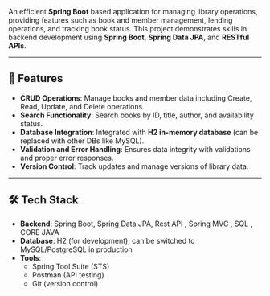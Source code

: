 An efficient **Spring Boot** based application for managing library operations, providing features such as book and member management, lending operations, and tracking book status. This project demonstrates skills in backend development using **Spring Boot**, **Spring Data JPA**, and **RESTful APIs**.

---
## 📜 **Features**
- **CRUD Operations**: Manage books and member data including Create, Read, Update, and Delete operations.
- **Search Functionality**: Search books by ID, title, author, and availability status.
- **Database Integration**: Integrated with **H2 in-memory database** (can be replaced with other DBs like MySQL).
- **Validation and Error Handling**: Ensures data integrity with validations and proper error responses.
- **Version Control**: Track updates and manage versions of library data.

---
## 🛠️ **Tech Stack**
- **Backend**: Spring Boot, Spring Data JPA, Rest API , Spring MVC , SQL , CORE JAVA
- **Database**: H2 (for development), can be switched to MySQL/PostgreSQL in production
- **Tools**: 
  - Spring Tool Suite (STS)
  - Postman (API testing)
  - Git (version control)
